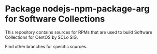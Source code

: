 # Package nodejs-npm-package-arg for Software Collections

This repository contains sources for RPMs that are used
to build Software Collections for CentOS by SCLo SIG.

Find other branches for specific sources.
